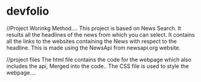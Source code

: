 # devfolio

//Project Worinkg Method....
This project is based on News Search.
It results all the headlines of the news from which you can select.
It contains all the links to the websites containing the News with respect to the headline.
This is made using the NewsApi from newsapi.org website.

//project files
The html file contains the code for the webpage which also includes the api, Merged into the code..
The CSS file is used to style the webpage....
